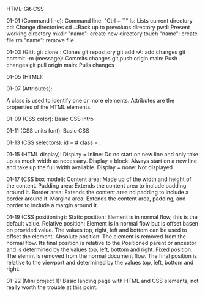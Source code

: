 HTML-Git-CSS

01-01 (Command line):
Command line: "Ctrl + ``"
ls: Lists current directory
cd: Change directories
cd ..:Back up to prevoiuos directory
pwd: Present working directory
mkdir "name": create new directory
touch "name": create file
rm "name": remove file

01-03 (Git):
git clone <url>: Clones git repository
git add -A: add changes
git commit -m (message): Commits changes
git push origin main: Push changes
git pull origin main: Pulls changes

01-05 (HTML):
<!-- comment -->

01-07 (Attributes):
<section class="">
A class is used to identify one or more elements.
Attributes are the properties of the HTML elements.

01-09 (CSS color):
Basic CSS intro

01-11 (CSS units font):
Basic CSS

01-13 (CSS selectors):
id = #
class = .

01-15 (HTML display):
Display = Inline: Do no start on new line and only take up as much width as necessary.
Display = block: Always start on a new line and take up the full width available.
Display = none: Not displayed

01-17 (CSS box model):
Content area: Made up of the width and height of the content.
Padding area: Extends the content area to include padding around it.
Border area: Extends the content area nd padding to include a border around it.
Margina area: Extends the content area, padding, and border to include a margin around it.

01-19 (CSS positioning):
Static position: Element is in normal flow, this is the default value.
Relative position: Element is in normal flow but is offset basen on provided value. The values top, right, left and bottom can be used to offset the element.
Absolute position: The element is removed from the normal flow. Its final position is relative to the Positioned parent or ancestor and is determined by the values top, left, bottom and right.
Fixed position: The elemnt is removed from the normal document flow. The final position is relative to the viewport and determined by the values top, left, bottom and right.

01-22 (Mini project 1):
Basic landing page with HTML and CSS elements, not really worth the trouble at this point. 